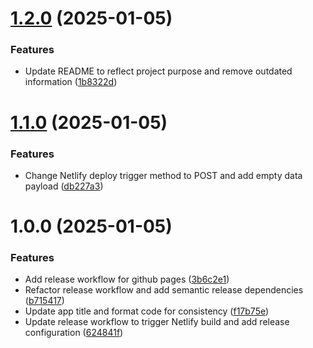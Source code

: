 # [1.2.0](https://github.com/shimorojune/cashew-links/compare/v1.1.0...v1.2.0) (2025-01-05)


### Features

* Update README to reflect project purpose and remove outdated information ([1b8322d](https://github.com/shimorojune/cashew-links/commit/1b8322d107124e66b8ab52d40431f67129e4dcb1))

# [1.1.0](https://github.com/shimorojune/cashew-links/compare/v1.0.0...v1.1.0) (2025-01-05)


### Features

* Change Netlify deploy trigger method to POST and add empty data payload ([db227a3](https://github.com/shimorojune/cashew-links/commit/db227a38480234663359fca469a03a39061a856c))

# 1.0.0 (2025-01-05)


### Features

* Add release workflow for github pages ([3b6c2e1](https://github.com/shimorojune/cashew-links/commit/3b6c2e194daf5506be6fb2cbd7c38fc3d2dedc4c))
* Refactor release workflow and add semantic release dependencies ([b715417](https://github.com/shimorojune/cashew-links/commit/b71541768dfd9e8621fff35d747a938b7abc15dd))
* Update app title and format code for consistency ([f17b75e](https://github.com/shimorojune/cashew-links/commit/f17b75e87953bd618495a742c71914faffc86407))
* Update release workflow to trigger Netlify build and add release configuration ([624841f](https://github.com/shimorojune/cashew-links/commit/624841f00c9b045d6a51542ae168eb819755f2b0))

